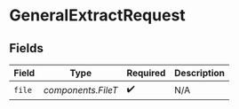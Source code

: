 # GeneralExtractRequest


## Fields

| Field              | Type               | Required           | Description        |
| ------------------ | ------------------ | ------------------ | ------------------ |
| `file`             | *components.FileT* | :heavy_check_mark: | N/A                |